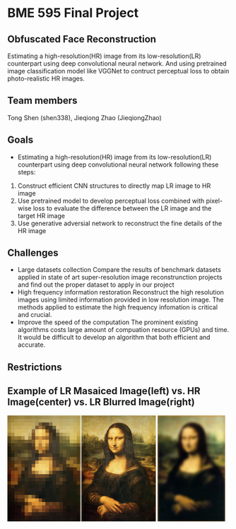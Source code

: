# BME 595 Final Project
## Obfuscated Face Reconstruction
Estimating a high-resolution(HR) image from its low-resolution(LR) counterpart using deep convolutional neural network. And using pretrained image classification model like VGGNet to contruct perceptual loss to obtain photo-realistic HR images. 
## Team members
Tong Shen (shen338), Jieqiong Zhao (JieqiongZhao)
## Goals
* Estimating a high-resolution(HR) image from its low-resolution(LR) counterpart using deep convolutional neural network following these steps: 
1. Construct efficient CNN structures to directly map LR image to HR image
2.  Use pretrained model to develop perceptual loss combined with pixel-wise loss to evaluate the difference between the LR image and the target HR image
3. Use generative adversial network to reconstruct the fine details of the HR image
## Challenges
* Large datasets collection
  Compare the results of benchmark datasets applied in state of art super-resolution image reconstrunction projects and find out the proper dataset to apply in our project
* High frequency information restoration 
  Reconstruct the high resolution images using limited information provided in low resolution image. The methods applied to estimate the high frequency infomation is critical and crucial.  
* Improve the speed of the computation 
  The prominent existing algorithms costs large amount of compuation resource (GPUs) and time. It would be difficult to develop an algorithm that both efficient and accurate.  
## Restrictions

## Example of LR Masaiced Image(left) vs. HR Image(center) vs. LR Blurred Image(right)

 ![](https://raw.githubusercontent.com/shen338/DL/master/lowresimage-example.jpg)
